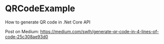 # QRCodeExample
 How to generate QR code in .Net Core API


Post on Medium: https://medium.com/swlh/generate-qr-code-in-4-lines-of-code-25c308ae93d0
